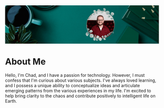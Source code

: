 ![Banner](https://github.com/ChadNaps/ChadNaps/blob/main/Github%20Banner%20Edit.gif)

# About Me
Hello, I'm Chad, and I have a passion for technology. However, I must confess that I'm curious about various subjects. I've always loved learning, and I possess a unique ability to conceptualize ideas and articulate emerging patterns from the various experiences in my life. I'm excited to help bring clarity to the chaos and contribute positively to intelligent life on Earth.

